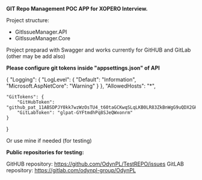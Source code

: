 **GIT Repo Management POC APP for XOPERO Interview.**

Project structure:
- GitIssueManager.API
- GitIssueManager.Core

Project preparad with Swagger and works currently for GitHUB and GitLab (other may be add also)

**Please configure git tokens inside "appsettings.json" of API**

{
    "Logging": {
        "LogLevel": {
            "Default": "Information",
            "Microsoft.AspNetCore": "Warning"
        }
    },
    "AllowedHosts": "*",

    "GitTokens": {
        "GitHubToken": "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",
        "GitLabToken": "glpat-GYFtmdhPq8SJeQWxonrm"
    }
}

Or use mine if needed (for testing)

**Public repositories for testing:**

GitHUB repository: https://github.com/OdynPL/TestREPO/issues
GitLAB repository: https://gitlab.com/odynpl-group/OdynPL
